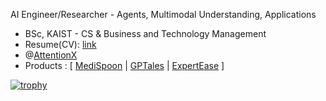 AI Engineer/Researcher - Agents, Multimodal Understanding, Applications

* BSc, KAIST - CS & Business and Technology Management
* Resume(CV): [link](https://drive.google.com/file/d/1zUPF41TO49OwZzQVeMTaRDdo5qgQ5WR_/view?usp=drive_link)
* @[AttentionX](https://attentionx.github.io)
* Products : [ [MediSpoon](https://medispoon-webclient.vercel.app/) | [GPTales](https://gptales.vercel.app/) | [ExpertEase](https://expertease.vercel.app/) ]


[![trophy](https://github-profile-trophy.vercel.app/?username=leegisang&theme=flat&row=1&column=5)](https://github.com/ryo-ma/github-profile-trophy)

<!--

[![leegisang's github stats](https://github-readme-stats.vercel.app/api?username=leegisang&show_icons=true&hide_border=true&count_private=true)](https://github.com/leegisang) [![Top Langs](https://github-readme-stats.vercel.app/api/top-langs/?username=leegisang&layout=compact&count_private=true&v=1)](https://github.com/leegisang)

![visitors](https://visitor-badge.glitch.me/badge?page_id=leegisang.leegisang)
![visitors](https://img.shields.io/badge/dynamic/json?label=visits&query=value&url=https://api.countapi.xyz/hit/leegisang/github-visits)

-->
